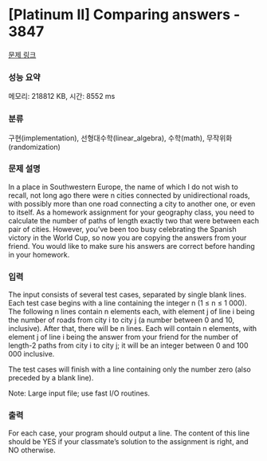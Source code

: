 # [Platinum II] Comparing answers - 3847 

[문제 링크](https://www.acmicpc.net/problem/3847) 

### 성능 요약

메모리: 218812 KB, 시간: 8552 ms

### 분류

구현(implementation), 선형대수학(linear_algebra), 수학(math), 무작위화(randomization)

### 문제 설명

<p>In a place in Southwestern Europe, the name of which I do not wish to recall, not long ago there were n cities connected by unidirectional roads, with possibly more than one road connecting a city to another one, or even to itself. As a homework assignment for your geography class, you need to calculate the number of paths of length exactly two that were between each pair of cities. However, you’ve been too busy celebrating the Spanish victory in the World Cup, so now you are copying the answers from your friend. You would like to make sure his answers are correct before handing in your homework.</p>

### 입력 

 <p>The input consists of several test cases, separated by single blank lines. Each test case begins with a line containing the integer n (1 ≤ n ≤ 1 000). The following n lines contain n elements each, with element j of line i being the number of roads from city i to city j (a number between 0 and 10, inclusive). After that, there will be n lines. Each will contain n elements, with element j of line i being the answer from your friend for the number of length-2 paths from city i to city j; it will be an integer between 0 and 100 000 inclusive.</p>

<p>The test cases will finish with a line containing only the number zero (also preceded by a blank line).</p>

<p>Note: Large input file; use fast I/O routines.</p>

### 출력 

 <p>For each case, your program should output a line. The content of this line should be YES if your classmate’s solution to the assignment is right, and NO otherwise.</p>

